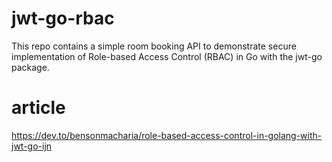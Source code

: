 # jwt-go-rbac
This repo contains a simple room booking API to demonstrate secure implementation of Role-based Access Control (RBAC) in Go with the jwt-go package.

# article
https://dev.to/bensonmacharia/role-based-access-control-in-golang-with-jwt-go-ijn
